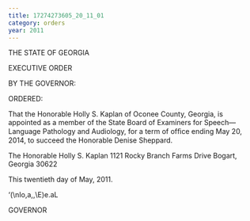 ```yaml
---
title: 17274273605_20_11_01
category: orders
year: 2011
---
```

 

THE STATE OF GEORGIA

EXECUTIVE ORDER

BY THE GOVERNOR:

ORDERED:

That the Honorable Holly S. Kaplan of Oconee
County, Georgia, is appointed as a member of the
State Board of Examiners for Speech—Language
Pathology and Audiology, for a term of ofﬁce ending
May 20, 2014, to succeed the Honorable Denise
Sheppard.

The Honorable Holly S. Kaplan
1121 Rocky Branch Farms Drive
Bogart, Georgia 30622

This twentieth day of May, 2011.

‘(\nIo,a,,\E)e.aL

GOVERNOR

